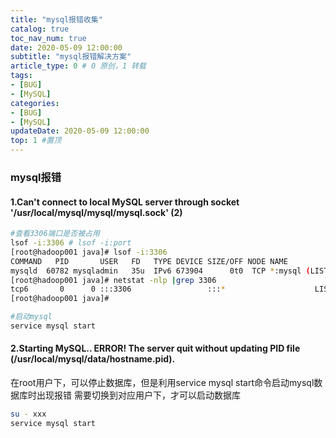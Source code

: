 ```yaml
---
title: "mysql报错收集"
catalog: true
toc_nav_num: true
date: 2020-05-09 12:00:00
subtitle: "mysql报错解决方案"
article_type: 0 # 0 原创，1 转载
tags:
- [BUG]
- [MySQL]
categories:
- [BUG]
- [MySQL]
updateDate: 2020-05-09 12:00:00
top: 1 #置顶
---
```


### mysql报错
#### 1.Can't connect to local MySQL server through socket '/usr/local/mysql/mysql/mysql.sock' (2)
```bash
#查看3306端口是否被占用
lsof -i:3306 # lsof -i:port
[root@hadoop001 java]# lsof -i:3306
COMMAND   PID       USER   FD   TYPE DEVICE SIZE/OFF NODE NAME
mysqld  60782 mysqladmin   35u  IPv6 673904      0t0  TCP *:mysql (LISTEN)
[root@hadoop001 java]# netstat -nlp |grep 3306
tcp6       0      0 :::3306                 :::*                    LISTEN      60782/mysqld        
[root@hadoop001 java]# 

#启动mysql
service mysql start
```
#### 2.Starting MySQL.. ERROR! The server quit without updating PID file (/usr/local/mysql/data/hostname.pid).
在root用户下，可以停止数据库，但是利用service mysql start命令启动mysql数据库时出现报错
需要切换到对应用户下，才可以启动数据库
```bash 
su - xxx
service mysql start 
```